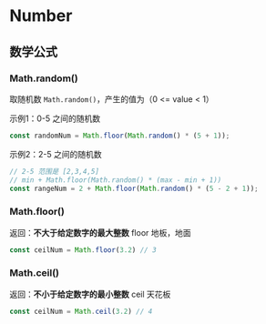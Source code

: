 # Number

## 数学公式

### Math.random()
取随机数 `Math.random()`，产生的值为（0 <= value < 1）

示例1：0-5 之间的随机数
```javascript
const randomNum = Math.floor(Math.random() * (5 + 1));
```
示例2：2-5 之间的随机数
```javascript
// 2-5 范围是 [2,3,4,5]
// min + Math.floor(Math.random() * (max - min + 1))
const rangeNum = 2 + Math.floor(Math.random() * (5 - 2 + 1));
```



### Math.floor()
返回：**不大于给定数字的最大整数**
floor 地板，地面

```javascript
const ceilNum = Math.floor(3.2) // 3
```

### Math.ceil()
返回：**不小于给定数字的最小整数**
ceil 天花板

```javascript
const ceilNum = Math.ceil(3.2) // 4
```
